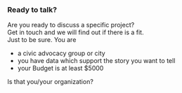 ---
---
### **Ready to talk?**

Are you ready to discuss a specific project?  
Get in touch and we will find out if there is a fit.  
Just to be sure. You are 

- a civic advocacy group or city
- you have data which support the story you want to tell
- your Budget is at least $5000

Is that you/your organization?
